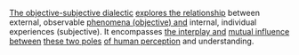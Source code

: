[The objective-subjective dialectic](2/_Objective-Subjective) [explores the relationship](2/1/1/2/2/2/2/1/.Intimacy) between external, observable [phenomena (objective) and](1/2/3/3/.Astrophysical%20Phenomena) internal, individual experiences (subjective). It encompasses [the interplay and](2/1/1/3/3/.Social%20Interactions) [mutual influence between](3/2/3/3/3/2/1/.Business%20Influence) [these two poles](1/3/1/1/1/3/3/_North-South) [of human perception](2/2/2/3/3/_Perception-Judgment) and understanding.
